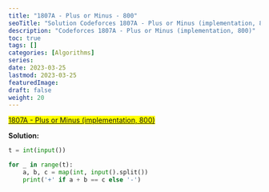 ```yaml
---
title: "1807A - Plus or Minus - 800"
seoTitle: "Solution Codeforces 1807A - Plus or Minus (implementation, 800)"
description: "Codeforces 1807A - Plus or Minus (implementation, 800)"
toc: true
tags: []
categories: [Algorithms]
series:
date: 2023-03-25
lastmod: 2023-03-25
featuredImage:
draft: false
weight: 20
---
```


<mark>[1807A - Plus or Minus (implementation, 800)](https://codeforces.com/contest/1807/problem/A)</mark>

**Solution:**

```python
t = int(input())

for _ in range(t):
    a, b, c = map(int, input().split())
    print('+' if a + b == c else '-')
```
